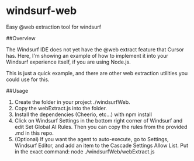 # windsurf-web
Easy @web extraction tool for windsurf

##Overview

The Windsurf IDE does not yet have the @web extract feature that Cursor has. Here, I'm showing an example of how to implement it into your Windsurf experience itself, if you are using Node.js. 

This is just a quick example, and there are other web extraction utilities you could use for this.

##Usage

1. Create the folder in your project ./windsurfWeb.
2. Copy the webExtract.js into the folder.
3. Install the dependencies (Cheerio, etc...) with npm install
4. Click on Windsurf Settings in the bottom right corner of Windsurf and edit Set Global AI Rules. Then you can copy the rules from the provided .md in this repo.
5. (Optional) If you want the agent to auto-execute, go to Settings, Windsurf Editor, and add an item to the Cascade Settings Allow List. Put in the exact command: node ./windsurfWeb/webExtract.js
